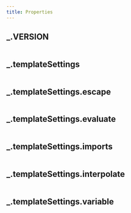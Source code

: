 ```yaml
---
title: Properties
---
```

## _.VERSION



```javascript

```
## _.templateSettings



```javascript

```
## _.templateSettings.escape



```javascript

```
## _.templateSettings.evaluate



```javascript

```
## _.templateSettings.imports



```javascript

```
## _.templateSettings.interpolate



```javascript

```
## _.templateSettings.variable



```javascript

```